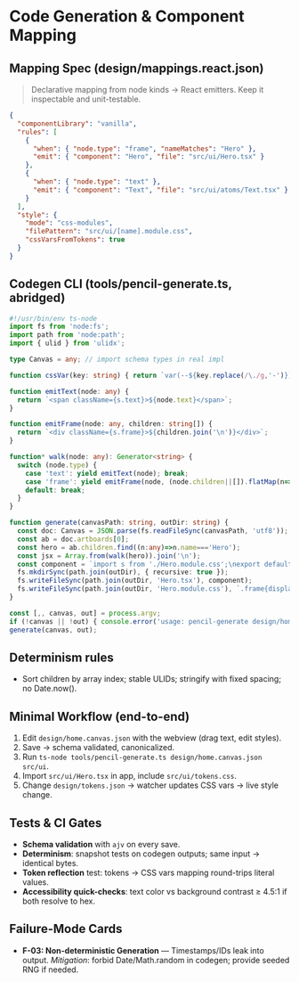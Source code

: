 # Code Generation & Component Mapping

## Mapping Spec (design/mappings.react.json)

> Declarative mapping from node kinds → React emitters. Keep it inspectable and unit-testable.

```json
{
  "componentLibrary": "vanilla",
  "rules": [
    {
      "when": { "node.type": "frame", "nameMatches": "Hero" },
      "emit": { "component": "Hero", "file": "src/ui/Hero.tsx" }
    },
    {
      "when": { "node.type": "text" },
      "emit": { "component": "Text", "file": "src/ui/atoms/Text.tsx" }
    }
  ],
  "style": {
    "mode": "css-modules",
    "filePattern": "src/ui/[name].module.css",
    "cssVarsFromTokens": true
  }
}
```

## Codegen CLI (tools/pencil-generate.ts, abridged)

```ts
#!/usr/bin/env ts-node
import fs from 'node:fs';
import path from 'node:path';
import { ulid } from 'ulidx';

type Canvas = any; // import schema types in real impl

function cssVar(key: string) { return `var(--${key.replace(/\./g,'-')})`; }

function emitText(node: any) {
  return `<span className={s.text}>${node.text}</span>`;
}

function emitFrame(node: any, children: string[]) {
  return `<div className={s.frame}>${children.join('\n')}</div>`;
}

function* walk(node: any): Generator<string> {
  switch (node.type) {
    case 'text': yield emitText(node); break;
    case 'frame': yield emitFrame(node, (node.children||[]).flatMap(n=>Array.from(walk(n)))); break;
    default: break;
  }
}

function generate(canvasPath: string, outDir: string) {
  const doc: Canvas = JSON.parse(fs.readFileSync(canvasPath, 'utf8'));
  const ab = doc.artboards[0];
  const hero = ab.children.find((n:any)=>n.name==='Hero');
  const jsx = Array.from(walk(hero)).join('\n');
  const component = `import s from './Hero.module.css';\nexport default function Hero(){\n return <>${jsx}</>;\n}`;
  fs.mkdirSync(path.join(outDir), { recursive: true });
  fs.writeFileSync(path.join(outDir, 'Hero.tsx'), component);
  fs.writeFileSync(path.join(outDir, 'Hero.module.css'), `.frame{display:flex;gap:24px;padding:32px}\n.text{color:var(--color-text)}`);
}

const [,, canvas, out] = process.argv;
if (!canvas || !out) { console.error('usage: pencil-generate design/home.canvas.json src/ui'); process.exit(1); }
generate(canvas, out);
```

## Determinism rules

* Sort children by array index; stable ULIDs; stringify with fixed spacing; no Date.now().

## Minimal Workflow (end-to-end)

1. Edit `design/home.canvas.json` with the webview (drag text, edit styles).
2. Save → schema validated, canonicalized.
3. Run `ts-node tools/pencil-generate.ts design/home.canvas.json src/ui`.
4. Import `src/ui/Hero.tsx` in app, include `src/ui/tokens.css`.
5. Change `design/tokens.json` → watcher updates CSS vars → live style change.

## Tests & CI Gates

* **Schema validation** with `ajv` on every save.
* **Determinism**: snapshot tests on codegen outputs; same input → identical bytes.
* **Token reflection** test: tokens → CSS vars mapping round-trips literal values.
* **Accessibility quick-checks**: text color vs background contrast ≥ 4.5:1 if both resolve to hex.

## Failure-Mode Cards

* **F-03: Non-deterministic Generation** — Timestamps/IDs leak into output. *Mitigation*: forbid Date/Math.random in codegen; provide seeded RNG if needed.
